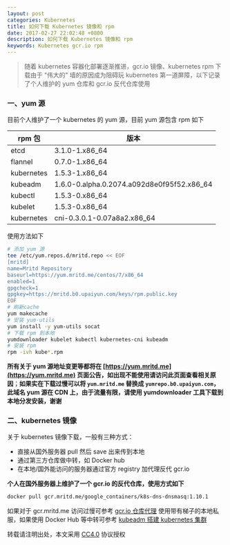 ```yaml
---
layout: post
categories: Kubernetes
title: 如何下载 Kubernetes 镜像和 rpm
date: 2017-02-27 22:02:48 +0800
description: 如何下载 Kubernetes 镜像和 rpm
keywords: Kubernetes gcr.io rpm
---
```


> 随着 kubernetes 容器化部署逐渐推进，gcr.io 镜像、kubernetes rpm 下载由于 "伟大的" 墙的原因成为阻碍玩 kubernetes 第一道屏障，以下记录了个人维护的 yum 仓库和 gcr.io 反代仓库使用


### 一、yum 源

目前个人维护了一个 kubernetes 的 yum 源，目前 yum 源包含 rpm 如下

|rpm 包|版本|
|------|----|
|etcd|3.1.0-1.x86_64|
|flannel|0.7.0-1.x86_64|
|kubernetes|1.5.3-1.x86_64|
|kubeadm|1.6.0-0.alpha.0.2074.a092d8e0f95f52.x86_64|
|kubectl|1.5.3-0.x86_64|
|kubelet|1.5.3-0.x86_64|
|kubernetes|cni-0.3.0.1-0.07a8a2.x86_64|

使用方法如下

``` sh
# 添加 yum 源
tee /etc/yum.repos.d/mritd.repo << EOF
[mritd]
name=Mritd Repository
baseurl=https://yum.mritd.me/centos/7/x86_64
enabled=1
gpgcheck=1
gpgkey=https://mritd.b0.upaiyun.com/keys/rpm.public.key
EOF
# 刷新cache
yum makecache
# 安装 yum-utils
yum install -y yum-utils socat 
# 下载 rpm 到本地
yumdownloader kubelet kubectl kubernetes-cni kubeadm
# 安装 rpm
rpm -ivh kube*.rpm
```

**所有关于 yum 源地址变更等都将在 [https://yum.mritd.me](https://yum.mritd.me) 页面公告，如出现不能使用请访问此页面查看相关原因**；**如果实在下载过慢可以将 `yum.mritd.me` 替换成 `yumrepo.b0.upaiyun.com`，此域名 yum 源在 CDN 上，由于流量有限，请使用 yumdownloader 工具下载到本地分发安装，谢谢**

### 二、kubernetes 镜像

关于 kubernetes 镜像下载，一般有三种方式：

- 直接从国外服务器 pull 然后 save 出来传到本地
- 通过第三方仓库做中转，如 Docker hub
- 在本地/国外能访问的服务器通过官方 registry 加代理反代 gcr.io

**个人在国外服务器上维护了一个 gcr.io 的反代仓库，使用方式如下**

``` sh
docker pull gcr.mritd.me/google_containers/k8s-dns-dnsmasq:1.10.1
```

如果对于 gcr.mritd.me 访问过慢可参考 [gcr.io 仓库代理](https://mritd.me/2017/02/09/gcr.io-registy-proxy/) 使用带有梯子的本地私服，如果使用 Docker Hub 等中转可参考 [kubeadm 搭建 kubernetes 集群](https://mritd.me/2016/10/29/set-up-kubernetes-cluster-by-kubeadm/#22%E9%95%9C%E5%83%8F%E4%BB%8E%E5%93%AA%E6%9D%A5)

转载请注明出处，本文采用 [CC4.0](http://creativecommons.org/licenses/by-nc-nd/4.0/) 协议授权
